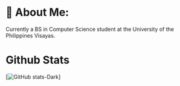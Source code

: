 # 💫 About Me:
Currently a BS in Computer Science student at the University of the Philippines Visayas.

# Github Stats 
[![GitHub stats-Dark](https://github-readme-stats.vercel.app/api?username=kazeulo&show_icons=true&theme=dark#gh-dark-mode-only)]
